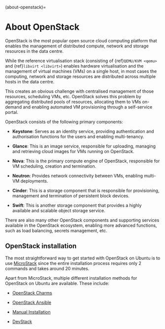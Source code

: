 (about-openstack)=
# About OpenStack

OpenStack is the most popular open source cloud computing platform that enables the management of distributed compute, network and storage resources in the data centre.

While the reference virtualisation stack (consisting of {ref}`QEMU/KVM <qemu>` and {ref}`libvirt <libvirt>`) enables hardware virtualisation and the management of virtual machines (VMs) on a single host, in most cases the computing, network and storage resources are distributed across multiple hosts in the data centre.

This creates an obvious challenge with centralised management of those resources, scheduling VMs, etc. OpenStack solves this problem by aggregating distributed pools of resources, allocating them to VMs on-demand and enabling automated VM provisioning through a self-service portal.

OpenStack consists of the following primary components:

* **Keystone**:
   Serves as an identity service, providing authentication and authorisation functions for the users and enabling multi-tenancy.

* **Glance**: 
   This is an image service, responsible for uploading, managing and retrieving cloud images for VMs running on OpenStack.

* **Nova**:
   This is the primary compute engine of OpenStack, responsible for VM scheduling, creation and termination.

* **Neutron**:
   Provides network connectivity between VMs, enabling multi-VM deployments.

* **Cinder**:
   This is a storage component that is responsible for provisioning, management and termination of persistent block devices.

* **Swift**:
   This is another storage component that provides a highly available and scalable object storage service.

There are also many other OpenStack components and supporting services available in the OpenStack ecosystem, enabling more advanced functions, such as load balancing, secrets management, etc.

## OpenStack installation

The most straightforward way to get started with OpenStack on Ubuntu is to use [MicroStack](https://microstack.run/docs/single-node) since the entire installation process requires only 2 commands and takes around 20 minutes.

Apart from MicroStack, multiple different installation methods for OpenStack on Ubuntu are available. These include:

* [OpenStack Charms](https://docs.openstack.org/project-deploy-guide/charm-deployment-guide/latest/)

* [OpenStack Ansible](https://docs.openstack.org/project-deploy-guide/openstack-ansible/latest/)

* [Manual Installation](https://docs.openstack.org/install-guide/)

* [DevStack](https://docs.openstack.org/devstack/latest/)
